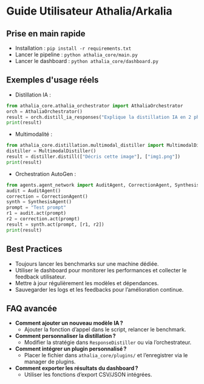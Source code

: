 # Guide Utilisateur Athalia/Arkalia

## Prise en main rapide
- Installation : `pip install -r requirements.txt`
- Lancer le pipeline : `python athalia_core/main.py`
- Lancer le dashboard : `python athalia_core/dashboard.py`

## Exemples d'usage réels
- Distillation IA :
```python
from athalia_core.athalia_orchestrator import AthaliaOrchestrator
orch = AthaliaOrchestrator()
result = orch.distill_ia_responses("Explique la distillation IA en 2 phrases.")
print(result)
```
- Multimodalité :
```python
from athalia_core.distillation.multimodal_distiller import MultimodalDistiller
distiller = MultimodalDistiller()
result = distiller.distill(["Décris cette image"], ["img1.png"])
print(result)
```
- Orchestration AutoGen :
```python
from agents.agent_network import AuditAgent, CorrectionAgent, SynthesisAgent
audit = AuditAgent()
correction = CorrectionAgent()
synth = SynthesisAgent()
prompt = "Test prompt"
r1 = audit.act(prompt)
r2 = correction.act(prompt)
result = synth.act(prompt, [r1, r2])
print(result)
```

## Best Practices
- Toujours lancer les benchmarks sur une machine dédiée.
- Utiliser le dashboard pour monitorer les performances et collecter le feedback utilisateur.
- Mettre à jour régulièrement les modèles et dépendances.
- Sauvegarder les logs et les feedbacks pour l’amélioration continue.

## FAQ avancée
- **Comment ajouter un nouveau modèle IA ?**
  - Ajouter la fonction d’appel dans le script, relancer le benchmark.
- **Comment personnaliser la distillation ?**
  - Modifier la stratégie dans `ResponseDistiller` ou via l’orchestrateur.
- **Comment intégrer un plugin personnalisé ?**
  - Placer le fichier dans `athalia_core/plugins/` et l’enregistrer via le manager de plugins.
- **Comment exporter les résultats du dashboard ?**
  - Utiliser les fonctions d’export CSV/JSON intégrées. 